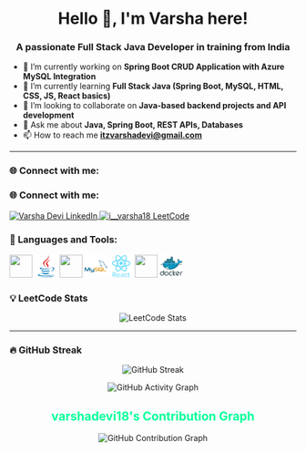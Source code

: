 <h1 align="center">Hello 👋, I'm Varsha here!</h1>
<h3 align="center">A passionate Full Stack Java Developer in training from India</h3>

- 🔭 I’m currently working on **Spring Boot CRUD Application with Azure MySQL Integration**
- 🌱 I’m currently learning **Full Stack Java (Spring Boot, MySQL, HTML, CSS, JS, React basics)**
- 👯 I’m looking to collaborate on **Java-based backend projects and API development**
- 💬 Ask me about **Java, Spring Boot, REST APIs, Databases**
- 📫 How to reach me **itzvarshadevi@gmail.com**

---

### 🌐 Connect with me:
### 🌐 Connect with me:
<p align="left">
<a href="https://www.linkedin.com/in/varsha-devi-89a332296" target="_blank">
  <img align="center" src="https://raw.githubusercontent.com/rahuldkjain/github-profile-readme-generator/master/src/images/icons/Social/linked-in-alt.svg" alt="Varsha Devi LinkedIn" height="30" width="40" />
</a>
<a href="https://leetcode.com/i__varsha18" target="_blank">
  <img align="center" src="https://raw.githubusercontent.com/rahuldkjain/github-profile-readme-generator/master/src/images/icons/Social/leet-code.svg" alt="i__varsha18 LeetCode" height="30" width="40" />
</a>
</p>


### 🧰 Languages and Tools:
<p align="left">
<a href="https://azure.microsoft.com/en-in/" target="_blank"><img src="https://www.vectorlogo.zone/logos/microsoft_azure/microsoft_azure-icon.svg" width="40" height="40"/></a>
<a href="https://www.java.com" target="_blank"><img src="https://raw.githubusercontent.com/devicons/devicon/master/icons/java/java-original.svg" width="40" height="40"/></a>
<a href="https://spring.io/" target="_blank"><img src="https://www.vectorlogo.zone/logos/springio/springio-icon.svg" width="40" height="40"/></a>
<a href="https://www.mysql.com/" target="_blank"><img src="https://raw.githubusercontent.com/devicons/devicon/master/icons/mysql/mysql-original-wordmark.svg" width="40" height="40"/></a>
<a href="https://reactjs.org/" target="_blank"><img src="https://raw.githubusercontent.com/devicons/devicon/master/icons/react/react-original-wordmark.svg" width="40" height="40"/></a>
<a href="https://postman.com" target="_blank"><img src="https://www.vectorlogo.zone/logos/getpostman/getpostman-icon.svg" width="40" height="40"/></a>
<a href="https://www.docker.com/" target="_blank"><img src="https://raw.githubusercontent.com/devicons/devicon/master/icons/docker/docker-original-wordmark.svg" width="40" height="40"/></a>
</p>



### 💡 LeetCode Stats
<p align="center">
  <img src="https://leetcard.jacoblin.cool/i__varsha18?theme=dark&font=Source%20Code%20Pro&ext=contest" alt="LeetCode Stats" />
</p>

---

### 🔥 GitHub Streak
<p align="center">
  <img src="https://github-readme-streak-stats.herokuapp.com?user=varshadevi18&theme=tokyonight" alt="GitHub Streak" />
</p>
<p align="center">
  <img src="https://github-readme-activity-graph.vercel.app/graph?username=varshadevi18&bg_color=0d1117&color=00ff99&line=00ff99&point=ffffff&area=true&hide_border=true" alt="GitHub Activity Graph" />
</p>
<div align="center">
  <h2 style="color:#00ff99;">varshadevi18's Contribution Graph</h2>
  <img src="https://ghchart.rshah.org/00ff99/varshadevi18" alt="GitHub Contribution Graph" />
</div>


